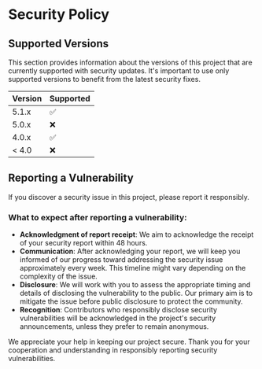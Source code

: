 # Security Policy

## Supported Versions

This section provides information about the versions of this project that are currently supported with security updates. It's important to use only supported versions to benefit from the latest security fixes.

| Version | Supported          |
| ------- | ------------------ |
| 5.1.x   | :white_check_mark: |
| 5.0.x   | :x:                |
| 4.0.x   | :white_check_mark: |
| < 4.0   | :x:                |

## Reporting a Vulnerability

If you discover a security issue in this project, please report it responsibly.

### What to expect after reporting a vulnerability:

- **Acknowledgment of report receipt**: We aim to acknowledge the receipt of your security report within 48 hours.
- **Communication**: After acknowledging your report, we will keep you informed of our progress toward addressing the security issue approximately every week. This timeline might vary depending on the complexity of the issue.
- **Disclosure**: We will work with you to assess the appropriate timing and details of disclosing the vulnerability to the public. Our primary aim is to mitigate the issue before public disclosure to protect the community.
- **Recognition**: Contributors who responsibly disclose security vulnerabilities will be acknowledged in the project's security announcements, unless they prefer to remain anonymous.

We appreciate your help in keeping our project secure. Thank you for your cooperation and understanding in responsibly reporting security vulnerabilities.

